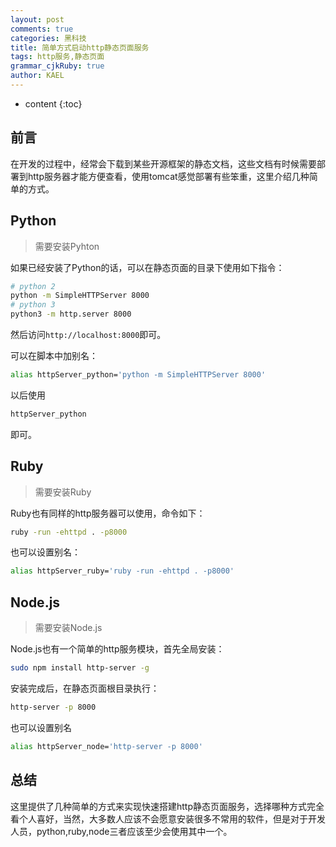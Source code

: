 ```yaml
---
layout: post
comments: true
categories: 黑科技
title: 简单方式启动http静态页面服务
tags: http服务,静态页面
grammar_cjkRuby: true
author: KAEL
---
```


* content
{:toc}

## 前言

在开发的过程中，经常会下载到某些开源框架的静态文档，这些文档有时候需要部署到http服务器才能方便查看，使用tomcat感觉部署有些笨重，这里介绍几种简单的方式。

## Python

> 需要安装Pyhton

如果已经安装了Python的话，可以在静态页面的目录下使用如下指令：

```bash
# python 2
python -m SimpleHTTPServer 8000
# python 3
python3 -m http.server 8000
```

然后访问`http://localhost:8000`即可。

可以在脚本中加别名：

```bash
alias httpServer_python='python -m SimpleHTTPServer 8000'
```

以后使用

```bash
httpServer_python
```

即可。

## Ruby

> 需要安装Ruby

Ruby也有同样的http服务器可以使用，命令如下：

```bash
ruby -run -ehttpd . -p8000
```

也可以设置别名：

```bash
alias httpServer_ruby='ruby -run -ehttpd . -p8000'
```

## Node.js

> 需要安装Node.js

Node.js也有一个简单的http服务模块，首先全局安装：

```bash
sudo npm install http-server -g
```

安装完成后，在静态页面根目录执行：

```bash
http-server -p 8000
```

也可以设置别名

```bash
alias httpServer_node='http-server -p 8000'
```

## 总结

这里提供了几种简单的方式来实现快速搭建http静态页面服务，选择哪种方式完全看个人喜好，当然，大多数人应该不会愿意安装很多不常用的软件，但是对于开发人员，python,ruby,node三者应该至少会使用其中一个。